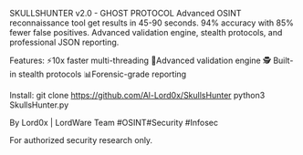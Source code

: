 SKULLSHUNTER v2.0 - GHOST PROTOCOL
Advanced OSINT reconnaissance tool get results in 45-90 seconds. 94% accuracy with 85% fewer false positives. Advanced validation engine, stealth protocols, and professional JSON reporting.

Features:
⚡10x faster multi-threading
🎯Advanced validation engine
🕵️ Built-in stealth protocols
📊Forensic-grade reporting

Install:
git clone https://github.com/Al-Lord0x/SkullsHunter
python3 SkullsHunter.py

By Lord0x | LordWare Team
#OSINT#Security #Infosec

For authorized security research only.
